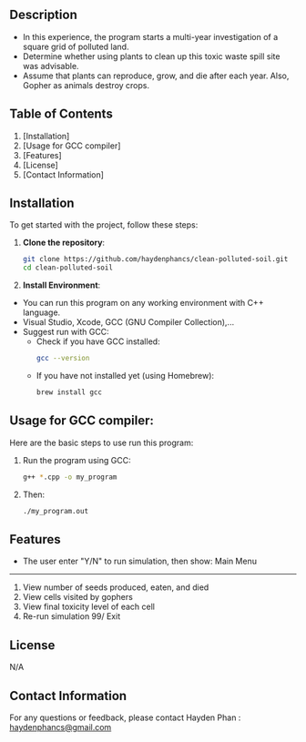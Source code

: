 ## Description

- In this experience, the program starts a multi-year investigation of a square grid of polluted land.
- Determine whether using plants to clean up this toxic waste spill site was advisable.
- Assume that plants can reproduce, grow, and die after each year. Also, Gopher as animals destroy crops. 

## Table of Contents

1. [Installation]
2. [Usage for GCC compiler]
3. [Features]
4. [License]
5. [Contact Information]

## Installation

To get started with the project, follow these steps:

1. **Clone the repository**:
    ```sh
    git clone https://github.com/haydenphancs/clean-polluted-soil.git
    cd clean-polluted-soil
    ```

2. **Install Environment**:
- You can run this program on any working environment with C++ language.
- Visual Studio, Xcode, GCC (GNU Compiler Collection),...
- Suggest run with GCC:
  + Check if you have GCC installed:
    ```sh
    gcc --version
    ```
  + If you have not installed yet (using Homebrew):
     ```sh
    brew install gcc
    ```
     
## Usage for GCC compiler:
Here are the basic steps to use run this program:

1. Run the program using GCC:
    ```sh
    g++ *.cpp -o my_program
    ```
2. Then:
    ```sh
    ./my_program.out
    ```

## Features
- The user enter "Y/N" to run simulation, then show:
                Main Menu
----------------------------------------
1) View number of seeds produced, eaten, and died
2) View cells visited by gophers
3) View final toxicity level of each cell
4) Re-run simulation
99/ Exit

## License

N/A

## Contact Information

For any questions or feedback, please contact Hayden Phan : haydenphancs@gmail.com

